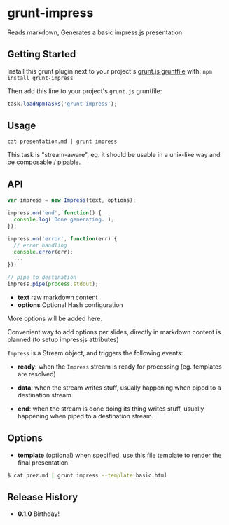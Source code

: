# grunt-impress

Reads markdown, Generates a basic impress.js presentation

## Getting Started

Install this grunt plugin next to your project's [grunt.js
gruntfile][getting_started] with: `npm install grunt-impress`

Then add this line to your project's `grunt.js` gruntfile:

```javascript
task.loadNpmTasks('grunt-impress');
```

## Usage

    cat presentation.md | grunt impress

This task is "stream-aware", eg. it should be usable in a unix-like way
and be composable / pipable.

## API

```javascript
var impress = new Impress(text, options);

impress.on('end', function() {
  console.log('Done generating.');
});

impress.on('error', function(err) {
  // error handling
  console.error(err);
  ...
});

// pipe to destination
impress.pipe(process.stdout);
```

* **text** raw markdown content
* **options** Optional Hash configuration

More options will be added here.

Convenient way to add options per slides, directly in markdown content is
planned (to setup impressjs attributes)

`Impress` is a Stream object, and triggers the following events:

* **ready**: when the `Impress` stream is ready for processing (eg. templates
  are resolved)

* **data**: when the stream writes stuff, usually happening when piped to a
  destination stream.

* **end**: when the stream is done doing its thing writes stuff, usually happening when piped to a
  destination stream.

## Options

* **template** (optional) when specified, use this file template to render the
  final presentation

```sh
$ cat prez.md | grunt impress --template basic.html
```

## Release History

* **0.1.0** Birthday!

[grunt]: https://github.com/cowboy/grunt
[getting_started]: https://github.com/cowboy/grunt/blob/master/docs/getting_started.md

